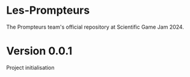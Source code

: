 # Les-Prompteurs
The Prompteurs team's official repository at Scientific Game Jam 2024.

# Version 0.0.1
Project initialisation
